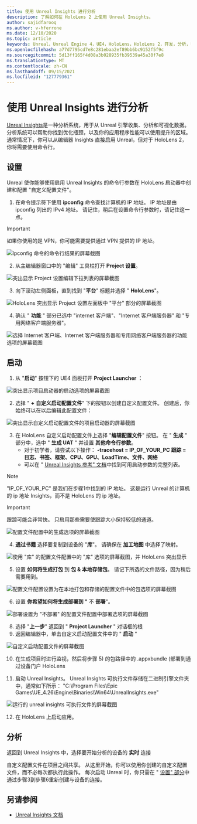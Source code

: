 ```yaml
---
title: 使用 Unreal Insights 进行分析
description: 了解如何在 HoloLens 2 上使用 Unreal Insights。
author: sajidfarooq
ms.author: v-hferrone
ms.date: 12/10/2020
ms.topic: article
keywords: Unreal，Unreal Engine 4，UE4，HoloLens，HoloLens 2，开发，分析，Unreal insights，文档，指南，功能，全息影像，游戏开发，混合现实耳机，windows mixed reality 耳机，虚拟现实耳机
ms.openlocfilehash: a77d7795cd7e8c281ebaa2ef89bb6bc9152f5f9c
ms.sourcegitcommit: 5d13ff165f4d08a3b028935fb39539a45a30f7e8
ms.translationtype: MT
ms.contentlocale: zh-CN
ms.lasthandoff: 09/15/2021
ms.locfileid: "127779361"
---
```

# <a name="profiling-with-unreal-insights"></a>使用 Unreal Insights 进行分析

[Unreal Insights](https://docs.unrealengine.com/TestingAndOptimization/PerformanceAndProfiling/UnrealInsights/Overview/index.html)是一种分析系统，用于从 Unreal 引擎收集、分析和可视化数据。 分析系统可以帮助你找到优化瓶颈，以及你的应用程序性能可以使用提升的区域。 通常情况下，你可以从编辑器 Insights 直接启用 Unreal，但对于 HoloLens 2，你将需要使用命令行。

## <a name="setup"></a>设置

Unreal 使你能够使用启用 Unreal Insights 的命令行参数在 HoloLens 启动器中创建和配置 "自定义配置文件"。

1. 在命令提示符下使用 **ipconfig** 命令查找计算机的 IP 地址。 IP 地址是由 ipconfig 列出的 IPv4 地址。 请记住，稍后在设置命令行参数时，请记住这一点。

> [!IMPORTANT]
> 如果你使用的是 VPN，你可能需要提供通过 VPN 提供的 IP 地址。

![Ipconfig 命令的命令行结果的屏幕截图](images/unreal-insights-img-01.png)

2. 从主编辑器窗口中的 "编辑" 工具栏打开 **Project 设置**。

![突出显示 Project 设置编辑下拉列表的屏幕截图](images/unreal-insights-img-15.png)

3. 向下滚动左侧面板，直到找到 "**平台**" 标题并选择 " **HoloLens**"。

![HoloLens 突出显示 Project 设置左面板中 "平台" 部分的屏幕截图](images/unreal-insights-img-15.png)

4. 确认 " **功能** " 部分已选中 "internet 客户端"、"Internet 客户端服务器" 和 "专用网络客户端服务器"。

![选择 Internet 客户端、Internet 客户端服务器和专用网络客户端服务器的功能选项的屏幕截图](images/unreal-insights-img-14.png)

## <a name="launch"></a>启动

1. 从 "**启动**" 按钮下的 UE4 面板打开 **Project Launcher** ：

![突出显示项目启动器的启动选项的屏幕截图](images/unreal-insights-img-07.png)

2. 选择 " **+** **自定义启动配置文件**" 下的按钮以创建自定义配置文件。 创建后，你始终可以在以后编辑此配置文件：

![突出显示自定义启动配置文件的项目启动器的屏幕截图](images/unreal-insights-img-08.png)

3. 在 HoloLens 自定义启动配置文件上选择 "**编辑配置文件**" 按钮。 在 " **生成** " 部分中，选中 " **生成 UAT** " 并设置 **其他命令行参数**。
   - 对于初学者，请尝试以下操作： **-tracehost = IP_OF_YOUR_PC 跟踪 = 日志、书签、框架、CPU、GPU、LoadTime、文件、网络**
   - 可以在 " [Unreal Insights 参考" 文档](https://docs.unrealengine.com/TestingAndOptimization/PerformanceAndProfiling/UnrealInsights/Reference/index.html)中找到可用启动参数的完整列表。

> [!NOTE]
> "IP_OF_YOUR_PC" 是我们在步骤1中找到的 IP 地址。 这是运行 Unreal 的计算机的 ip 地址 Insights，而不是 HoloLens 的 ip 地址。

> [!IMPORTANT]
> 跟踪可能会非常快。 只启用那些需要使跟踪大小保持较低的通道。

![配置文件配置中的生成选项的屏幕截图](images/unreal-insights-img-17.png)

4. **通过书籍** 选择要复制到设备的 "**库**"。 请确保在 **加工地图** 中选择了映射。

![使用 "库" 的配置文件配置中的 "库" 选项的屏幕截图，并 HoloLens 突出显示](images/unreal-insights-img-09.png)

5. 设置 **如何将生成打包** 到 **包 & 本地存储包**。 请记下所选的文件路径，因为稍后需要用到。

![配置文件配置设置为在本地打包和存储的配置文件中的包选项的屏幕截图](images/unreal-insights-img-18.png)

6. 设置 **你希望如何将生成部署到 "** 不 **部署**"。

![部署设置为 "不部署" 的配置文件配置中部署选项的屏幕截图](images/unreal-insights-img-19.png)

8. 选择 "**上一步**" 返回到 " **Project Launcher** " 对话框的根
9. 返回编辑器中，单击自定义启动配置文件中的 " **启动** "

![自定义启动配置文件的屏幕截图](images/unreal-insights-img-13.png)

10. 在生成项目时进行监视，然后将步骤 5) 的包路径中的 .appxbundle (部署到通过设备门户 HoloLens

11. 启动 Unreal Insights。 Unreal Insights 可执行文件存储在二进制引擎文件夹中，通常如下所示： "C:\Program Files\Epic Games\UE_4.26\Engine\Binaries\Win64\UnrealInsights.exe"

![运行的 unreal insights 可执行文件的屏幕截图](images/unreal-insights-img-12.png)

12. 在 HoloLens 上启动应用。

## <a name="profiling"></a>分析

返回到 Unreal Insights 中，选择要开始分析的设备的 **实时** 连接

自定义配置文件在项目之间共享。 从这里开始，你可以使用你创建的自定义配置文件，而不必每次都执行此操作。 每次启动 Unreal 时，你只需在 " [设置" 部分](#setup)中通过步骤3到步骤6重新创建与设备的连接。

## <a name="see-also"></a>另请参阅

- [Unreal Insights 文档](https://docs.unrealengine.com/TestingAndOptimization/PerformanceAndProfiling/UnrealInsights/index.html)
